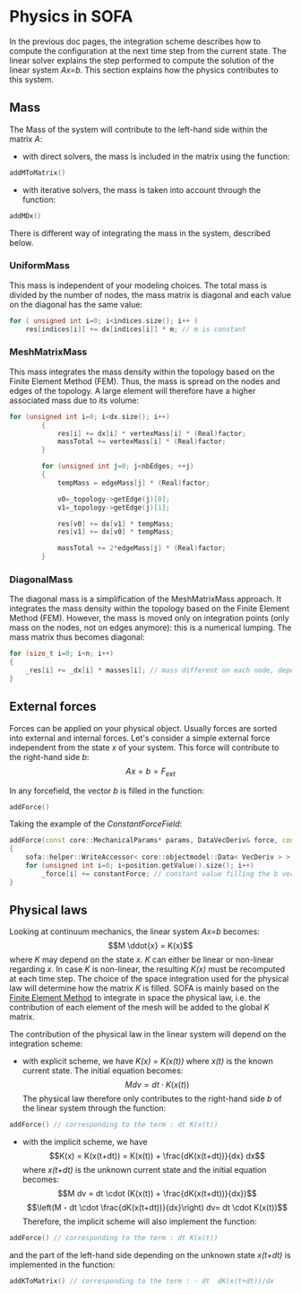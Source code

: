 Physics in SOFA
===============

In the previous doc pages, the integration scheme describes how to compute the configuration at the next time step from the current state. The linear solver explains the step performed to compute the solution of the linear system *Ax=b*. This section explains how the physics contributes to this system.

Mass
----

The Mass of the system will contribute to the left-hand side within the matrix *A*:

* with direct solvers, the mass is included in the matrix using the function:
``` cpp
addMToMatrix()
```
* with iterative solvers, the mass is taken into account through the function:
``` cpp
addMDx()
```

There is different way of integrating the mass in the system, described below.


### UniformMass ###

This mass is independent of your modeling choices. The total mass is divided by the number of nodes, the mass matrix is diagonal and each value on the diagonal has the same value:
``` cpp
for ( unsigned int i=0; i<indices.size(); i++ )
    res[indices[i]] += dx[indices[i]] * m; // m is constant
```


### MeshMatrixMass ###

This mass integrates the mass density within the topology based on the Finite Element Method (FEM). Thus, the mass is spread on the nodes and edges of the topology. A large element will therefore have a higher associated mass due to its volume:
``` cpp
for (unsigned int i=0; i<dx.size(); i++)
        {
            res[i] += dx[i] * vertexMass[i] * (Real)factor;
            massTotal += vertexMass[i] * (Real)factor;
        }

        for (unsigned int j=0; j<nbEdges; ++j)
        {
            tempMass = edgeMass[j] * (Real)factor;

            v0=_topology->getEdge(j)[0];
            v1=_topology->getEdge(j)[1];

            res[v0] += dx[v1] * tempMass;
            res[v1] += dx[v0] * tempMass;

            massTotal += 2*edgeMass[j] * (Real)factor;
        }
```

### DiagonalMass ###

The diagonal mass is a simplification of the MeshMatrixMass approach. It integrates the mass density within the topology based on the Finite Element Method (FEM). However, the mass is moved only on integration points (only mass on the nodes, not on edges anymore): this is a numerical lumping. The mass matrix thus becomes diagonal:
``` cpp
for (size_t i=0; i<n; i++)
{
    _res[i] += _dx[i] * masses[i]; // mass different on each node, depending on the topology
}
```



External forces
---------------

Forces can be applied on your physical object. Usually forces are sorted into external and internal forces. Let's consider a simple external force independent from the state *x* of your system. This force will contribute to the right-hand side *b*:
$$Ax=b=F_{ext}$$

In any forcefield, the vector *b* is filled in the function:
``` cpp
addForce()
```

Taking the example of the *ConstantForceField*:
``` cpp
addForce(const core::MechanicalParams* params, DataVecDeriv& force, const DataVecCoord& position, const DataVecDeriv&)
{
    sofa::helper::WriteAccessor< core::objectmodel::Data< VecDeriv > > _force = force;
	for (unsigned int i=0; i<position.getValue().size(); i++)
		_force[i] += constantForce; // constant value filling the b vector
}
```


Physical laws
-------------

Looking at continuum mechanics, the linear system *Ax=b* becomes:
$$M \ddot{x} = K(x)$$
where *K* may depend on the state *x*. *K* can either be linear or non-linear regarding *x*. In case *K* is non-linear, the resulting *K(x)* must be recomputed at each time step. The choice of the space integration used for the physical law will determine how the matrix *K* is filled. SOFA is mainly based on the [Finite Element Method](https://en.wikipedia.org/wiki/Finite_element_method) to integrate in space the physical law, i.e. the contribution of each element of the mesh will be added to the global *K* matrix.

The contribution of the physical law in the linear system will depend on the integration scheme:

  * with explicit scheme, we have *K(x) = K(x(t))* where *x(t)* is the known current state. The initial equation becomes:
  $$M dv = dt \cdot K(x(t))$$
  The physical law therefore only contributes to the right-hand side *b* of the linear system through the function:
  ``` cpp
  addForce() // corresponding to the term : dt K(x(t))
  ```

  * with the implicit scheme, we have $$K(x) = K(x(t+dt)) = K(x(t)) + \frac{dK(x(t+dt))}{dx} dx$$ where *x(t+dt)* is the unknown current state and the initial equation becomes:
  $$M dv = dt \cdot (K(x(t)) + \frac{dK(x(t+dt))}{dx})$$
  $$\left(M - dt \cdot \frac{dK(x(t+dt))}{dx}\right) dv= dt \cdot K(x(t))$$
  Therefore, the implicit scheme will also implement the function:
  ``` cpp
  addForce() // corresponding to the term : dt K(x(t))
  ```
  and the part of the left-hand side depending on the unknown state *x(t+dt)* is implemented in the function:
  ``` cpp
  addKToMatrix() // corresponding to the term : - dt  dK(x(t+dt))/dx 
  ```
  
